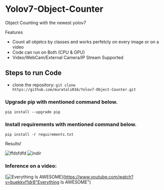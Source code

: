 # Yolov7-Object-Counter
Object Counting with the newest yolov7

Features
* Count all objetcs by classes and works perfetcly on every image or on a video
* Code can run on Both (CPU & GPU)
* Video/WebCam/External Camera/IP Stream Supported

## Steps to run Code
* clone the repository:
``` git clone https://github.com/muratali016/Yolov7-Object-Counter.git ```

### Upgrade pip with mentioned command below.
``` pip install --upgrade pip ```

### Install requirements with mentioned command below.
 ``` pip install -r requirements.txt ```
 
 Results!

![ffdsfdfd](https://user-images.githubusercontent.com/77502485/187065933-0fe4b372-9c40-47ce-bee8-cae6af97605b.jpg)
![indir](https://user-images.githubusercontent.com/77502485/187065517-1ecff689-534f-4aa5-a1e0-06a03ccd8ec9.jpg)

### Inference on a video:
[![Everything Is AWESOME](https://img.youtube.com/vi/buekkvf1dr8/0.jpg)](https://www.youtube.com/watch?v=buekkvf1dr8"Everything Is AWESOME")
 
